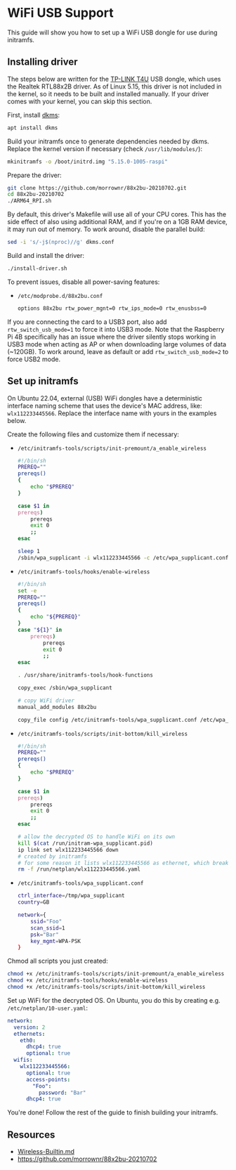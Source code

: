 # WiFi USB Support

This guide will show you how to set up a WiFi USB dongle for use during initramfs.

## Installing driver

The steps below are written for the [TP-LINK T4U](https://www.tp-link.com/uk/home-networking/adapter/archer-t4u/) USB dongle, which uses the Realtek RTL88x2B driver. As of Linux 5.15, this driver is not included in the kernel, so it needs to be built and installed manually. If your driver comes with your kernel, you can skip this section.

First, install [dkms](https://help.ubuntu.com/community/DKMS):

```bash
apt install dkms
```

Build your initramfs once to generate dependencies needed by dkms. Replace the kernel version if necessary (check `/usr/lib/modules/`):

```bash
mkinitramfs -o /boot/initrd.img "5.15.0-1005-raspi"
```

Prepare the driver:

```bash
git clone https://github.com/morrownr/88x2bu-20210702.git
cd 88x2bu-20210702
./ARM64_RPI.sh
```

By default, this driver's Makefile will use all of your CPU cores. This has the side effect of also using additional RAM, and if you're on a 1GB RAM device, it may run out of memory. To work around, disable the parallel build:

```bash
sed -i 's/-j$(nproc)//g' dkms.conf
```

Build and install the driver:

```bash
./install-driver.sh
```

To prevent issues, disable all power-saving features:

- `/etc/modprobe.d/88x2bu.conf`

  ```bash
  options 88x2bu rtw_power_mgnt=0 rtw_ips_mode=0 rtw_enusbss=0
  ```

If you are connecting the card to a USB3 port, also add `rtw_switch_usb_mode=1` to force it into USB3 mode. Note that the Raspberry Pi 4B specifically has an issue where the driver silently stops working in USB3 mode when acting as AP or when downloading large volumes of data (~120GB). To work around, leave as default or add `rtw_switch_usb_mode=2` to force USB2 mode.

## Set up initramfs

On Ubuntu 22.04, external (USB) WiFi dongles have a deterministic interface naming scheme that uses the device's MAC address, like: `wlx112233445566`. Replace the interface name with yours in the examples below.

Create the following files and customize them if necessary:

- `/etc/initramfs-tools/scripts/init-premount/a_enable_wireless`

  ```bash
  #!/bin/sh
  PREREQ=""
  prereqs()
  {
      echo "$PREREQ"
  }

  case $1 in
  prereqs)
      prereqs
      exit 0
      ;;
  esac

  sleep 1
  /sbin/wpa_supplicant -i wlx112233445566 -c /etc/wpa_supplicant.conf -P /run/initram-wpa_supplicant.pid -B
  ```

- `/etc/initramfs-tools/hooks/enable-wireless`

  ```bash
  #!/bin/sh
  set -e
  PREREQ=""
  prereqs()
  {
      echo "${PREREQ}"
  }
  case "${1}" in
      prereqs)
          prereqs
          exit 0
          ;;
  esac
  
  . /usr/share/initramfs-tools/hook-functions
  
  copy_exec /sbin/wpa_supplicant
  
  # copy WiFi driver
  manual_add_modules 88x2bu
  
  copy_file config /etc/initramfs-tools/wpa_supplicant.conf /etc/wpa_supplicant.conf
  ```
  
- `/etc/initramfs-tools/scripts/init-bottom/kill_wireless`

  ```bash
  #!/bin/sh
  PREREQ=""
  prereqs()
  {
      echo "$PREREQ"
  }

  case $1 in
  prereqs)
      prereqs
      exit 0
      ;;
  esac

  # allow the decrypted OS to handle WiFi on its own
  kill $(cat /run/initram-wpa_supplicant.pid)
  ip link set wlx112233445566 down
  # created by initramfs
  # for some reason it lists wlx112233445566 as ethernet, which breaks netplan - remove it
  rm -f /run/netplan/wlx112233445566.yaml
  ```

- `/etc/initramfs-tools/wpa_supplicant.conf`

  ```bash
  ctrl_interface=/tmp/wpa_supplicant
  country=GB
  
  network={
      ssid="Foo"
      scan_ssid=1
      psk="Bar"
      key_mgmt=WPA-PSK
  }
  ```

Chmod all scripts you just created:

```bash
chmod +x /etc/initramfs-tools/scripts/init-premount/a_enable_wireless
chmod +x /etc/initramfs-tools/hooks/enable-wireless
chmod +x /etc/initramfs-tools/scripts/init-bottom/kill_wireless
```

Set up WiFi for the decrypted OS. On Ubuntu, you do this by creating e.g. `/etc/netplan/10-user.yaml`:

```yaml
network:
  version: 2
  ethernets:
    eth0:
      dhcp4: true
      optional: true
  wifis:
    wlx112233445566:
      optional: true
      access-points:
        "Foo":
          password: "Bar"
      dhcp4: true
```

You're done! Follow the rest of the guide to finish building your initramfs.

## Resources

- [Wireless-Builtin.md](Wireless-Builtin.md)
- https://github.com/morrownr/88x2bu-20210702
